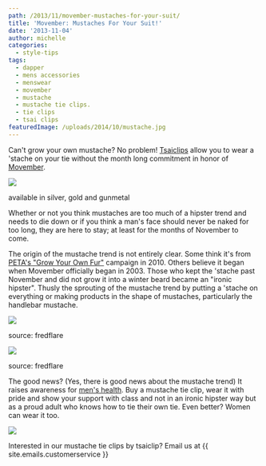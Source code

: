 ```yaml
---
path: /2013/11/movember-mustaches-for-your-suit/
title: 'Movember: Mustaches For Your Suit!'
date: '2013-11-04'
author: michelle
categories:
  - style-tips
tags:
  - dapper
  - mens accessories
  - menswear
  - movember
  - mustache
  - mustache tie clips.
  - tie clips
  - tsai clips
featuredImage: /uploads/2014/10/mustache.jpg
---
```

Can't grow your own mustache? No problem! [Tsaiclips](http://www.tsaiclip.com/) allow you to wear a 'stache on your tie without the month long commitment in honor of [Movember](http://us.movember.com/).

[![](http://2.bp.blogspot.com/-HTMkjHizEH4/UnVMns9fJKI/AAAAAAAAAF4/OHhtDtiNgSY/s320/20131101_124512.jpg)](http://2.bp.blogspot.com/-HTMkjHizEH4/UnVMns9fJKI/AAAAAAAAAF4/OHhtDtiNgSY/s1600/20131101_124512.jpg)

available in silver, gold and gunmetal

Whether or not you think mustaches are too much of a hipster trend and needs to die down or if you think a man's face should never be naked for too long, they are here to stay; at least for the months of November to come.

The origin of the mustache trend is not entirely clear. Some think it's from [PETA's "Grow Your Own Fur"](http://features.peta2.com/GrowYourOwnFur/) campaign in 2010. Others believe it began when Movember officially began in 2003. Those who kept the 'stache past November and did not grow it into a winter beard became an "ironic hipster". Thusly the sprouting of the mustache trend by putting a 'stache on everything or making products in the shape of mustaches, particularly the handlebar mustache.

[![](http://www.wastesomecash.com/media/catalog/product/cache/1/image/483x398/9df78eab33525d08d6e5fb8d27136e95/c/r/crustahce-cutter-1.jpg)](http://www.wastesomecash.com/media/catalog/product/cache/1/image/483x398/9df78eab33525d08d6e5fb8d27136e95/c/r/crustahce-cutter-1.jpg)

source: fredflare

[![](http://www.fredflare.com/media/catalog/product/7/8/7883_19767_1_3.jpg)](http://www.fredflare.com/media/catalog/product/7/8/7883_19767_1_3.jpg)

source: fredflare

The good news? (Yes, there is good news about the mustache trend) It raises awareness for [men's health](http://us.movember.com/mens-health). Buy a mustache tie clip, wear it with pride and show your support with class and not in an ironic hipster way but as a proud adult who knows how to tie their own tie. Even better? Women can wear it too.

[![](http://1.bp.blogspot.com/-LIH1cP3qUcs/UnVd7dsbnKI/AAAAAAAAAGI/MyS8bMW63Sg/s320/20131101_131047+(1).jpg)](http://1.bp.blogspot.com/-LIH1cP3qUcs/UnVd7dsbnKI/AAAAAAAAAGI/MyS8bMW63Sg/s1600/20131101_131047+(1).jpg)

Interested in our mustache tie clips by tsaiclip? Email us at {{ site.emails.customerservice }}